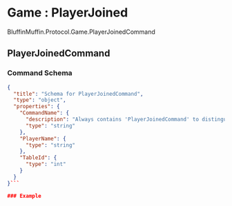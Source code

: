 # Game : PlayerJoined

BluffinMuffin.Protocol.Game.PlayerJoinedCommand

## PlayerJoinedCommand

### Command Schema

```json
{
  "title": "Schema for PlayerJoinedCommand",
  "type": "object",
  "properties": {
    "CommandName": {
      "description": "Always contains 'PlayerJoinedCommand' to distinguish the command from others.",
      "type": "string"
    },
    "PlayerName": {
      "type": "string"
    },
    "TableId": {
      "type": "int"
    }
  }
}```

### Example

